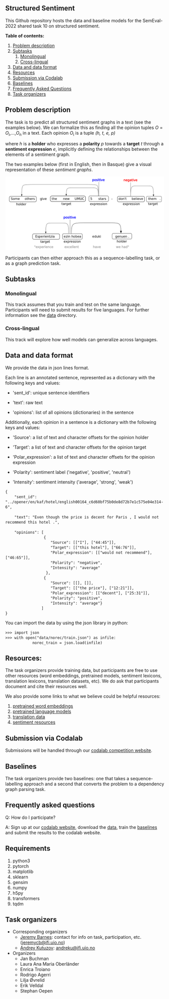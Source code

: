 ## Structured Sentiment

This Github repository hosts the data and baseline models for the SemEval-2022 shared task 10 on structured sentiment.

**Table of contents:**

1. [Problem description](#problem-description)
2. [Subtasks](#subtasks)
   1. [Monolingual](#monolingual)
   2. [Cross-lingual](#cross-lingual)
3. [Data and data format](#data-and-data-format)
4. [Resources](#resources)
5. [Submission via Codalab](#submission-via-codalab)
6. [Baselines](#baselines)
7. [Frequently Asked Questions](#frequently-asked-questions)
8. [Task organizers](#task-organizers)

## Problem description

The task is to predict all structured sentiment graphs in a text (see the examples below). We can formalize this as finding all the opinion tuples *O* = *O*<sub>i</sub>,...,*O*<sub>n</sub> in a text. Each opinion *O*<sub>i</sub> is a tuple *(h, t, e, p)*

where *h* is a **holder** who expresses a **polarity** *p* towards a **target** *t* through a **sentiment expression** *e*, implicitly defining the relationships between the elements of a sentiment graph.

The two examples below (first in English, then in Basque) give a visual representation of these *sentiment graphs*.

![multilingual example](./figures/multi_sent_graph.png)

Participants can then either approach this as a sequence-labelling task, or as a graph prediction task.

## Subtasks
### Monolingual
This track assumes that you train and test on the same language. Participants will need to submit results for five languages. For further information see the [data](./data) directory.


### Cross-lingual
This track will explore how well models can generalize across languages.


## Data and data format

We provide the data in json lines format.

Each line is an annotated sentence, represented as a dictionary with the following keys and values:

* 'sent_id': unique sentence identifiers

* 'text': raw text

* 'opinions': list of all opinions (dictionaries) in the sentence

Additionally, each opinion in a sentence is a dictionary with the following keys and values:

* 'Source': a list of text and character offsets for the opinion holder

* 'Target': a list of text and character offsets for the opinion target

* 'Polar_expression': a list of text and character offsets for the opinion expression

* 'Polarity': sentiment label ('negative', 'positive', 'neutral')

* 'Intensity': sentiment intensity ('average', 'strong', 'weak')


```
{
    "sent_id": "../opener/en/kaf/hotel/english00164_c6d60bf75b0de8d72b7e1c575e04e314-6",

    "text": "Even though the price is decent for Paris , I would not recommend this hotel .",

    "opinions": [
                 {
                    "Source": [["I"], ["44:45"]],
                    "Target": [["this hotel"], ["66:76"]],
                    "Polar_expression": [["would not recommend"], ["46:65"]],
                    "Polarity": "negative",
                    "Intensity": "average"
                  },
                 {
                    "Source": [[], []],
                    "Target": [["the price"], ["12:21"]],
                    "Polar_expression": [["decent"], ["25:31"]],
                    "Polarity": "positive",
                    "Intensity": "average"}
                ]
}
```

You can import the data by using the json library in python:

```
>>> import json
>>> with open("data/norec/train.json") as infile:
            norec_train = json.load(infile)
```

## Resources:
The task organizers provide training data, but participants are free to use other resources (word embeddings, pretrained models, sentiment lexicons, translation lexicons, translation datasets, etc). We do ask that participants document and cite their resources well.

We also provide some links to what we believe could be helpful resources:

1. [pretrained word embeddings](http://vectors.nlpl.eu/repository/)
2. [pretrained language models](https://huggingface.co/models)
3. [translation data](https://opus.nlpl.eu/)
4. [sentiment resources](https://github.com/jerbarnes/sentiment_resources)


## Submission via Codalab
Submissions will be handled through our [codalab competition website](https://competitions.codalab.org/competitions/33307).

## Baselines

The task organizers provide two baselines: one that takes a sequence-labelling approach and a second that converts the problem to a dependency graph parsing task.

## Frequently asked questions

Q: How do I participate?

A: Sign up at our [codalab website](https://competitions.codalab.org/competitions/33307), download the [data](./data), train the [baselines](./baselines) and submit the results to the codalab website.

## Requirements

1. python3
2. pytorch
3. matplotlib
4. sklearn
5. gensim
6. numpy
7. h5py
8. transformers
9. tqdm


## Task organizers

* Corresponding organizers
    * [Jeremy Barnes](https://jerbarnes.github.io/): contact for info on task, participation, etc. (<jeremycb@ifi.uio.no>)
    * [Andrey Kutuzov](https://www.mn.uio.no/ifi/english/people/aca/andreku/index.html): <andreku@ifi.uio.no>
* Organizers
    * Jan Buchman
    * Laura Ana Maria Oberländer
    * Enrica Troiano
    * Rodrigo Agerri
    * Lilja Øvrelid
    * Erik Velldal
    * Stephan Oepen



